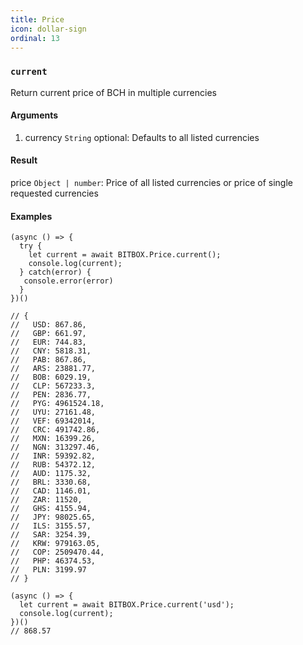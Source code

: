 ```yaml
---
title: Price
icon: dollar-sign
ordinal: 13
---
```


### `current`

Return current price of BCH in multiple currencies

#### Arguments

1.  currency `String` optional: Defaults to all listed currencies

#### Result

price `Object | number`: Price of all listed currencies or price of single requested currencies

#### Examples

    (async () => {
      try {
        let current = await BITBOX.Price.current();
        console.log(current);
      } catch(error) {
       console.error(error)
      }
    })()

    // {
    //   USD: 867.86,
    //   GBP: 661.97,
    //   EUR: 744.83,
    //   CNY: 5818.31,
    //   PAB: 867.86,
    //   ARS: 23881.77,
    //   BOB: 6029.19,
    //   CLP: 567233.3,
    //   PEN: 2836.77,
    //   PYG: 4961524.18,
    //   UYU: 27161.48,
    //   VEF: 69342014,
    //   CRC: 491742.86,
    //   MXN: 16399.26,
    //   NGN: 313297.46,
    //   INR: 59392.82,
    //   RUB: 54372.12,
    //   AUD: 1175.32,
    //   BRL: 3330.68,
    //   CAD: 1146.01,
    //   ZAR: 11520,
    //   GHS: 4155.94,
    //   JPY: 98025.65,
    //   ILS: 3155.57,
    //   SAR: 3254.39,
    //   KRW: 979163.05,
    //   COP: 2509470.44,
    //   PHP: 46374.53,
    //   PLN: 3199.97
    // }

    (async () => {
      let current = await BITBOX.Price.current('usd');
      console.log(current);
    })()
    // 868.57
